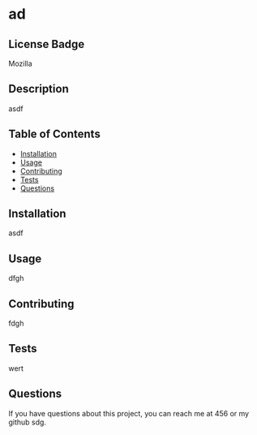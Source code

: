 # ad 
## License Badge 
Mozilla
## Description 
asdf
## Table of Contents
- [Installation](#installation)
- [Usage](#usage)
- [Contributing](#contributing)
- [Tests](#tests) 
- [Questions](#questions)

## Installation
asdf

## Usage
dfgh

## Contributing 
fdgh

## Tests
wert

## Questions
If you have questions about this project, you can reach me at 456 or my github sdg.
